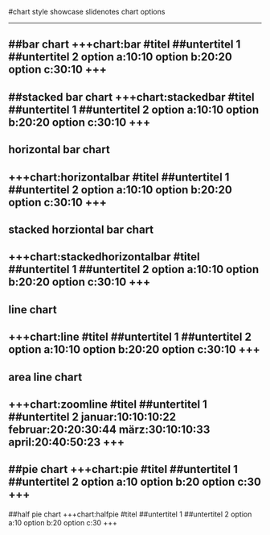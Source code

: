 #chart style showcase
slidenotes chart options

---

##bar chart
+++chart:bar
#titel
##untertitel 1
##untertitel 2
option a:10:10
option b:20:20
option c:30:10
+++
---
##stacked bar chart
+++chart:stackedbar
#titel
##untertitel 1
##untertitel 2
option a:10:10
option b:20:20
option c:30:10
+++
---
## horizontal bar chart
+++chart:horizontalbar
#titel
##untertitel 1
##untertitel 2
option a:10:10
option b:20:20
option c:30:10
+++
---
## stacked horziontal bar chart
+++chart:stackedhorizontalbar
#titel
##untertitel 1
##untertitel 2
option a:10:10
option b:20:20
option c:30:10
+++
---
## line chart
+++chart:line
#titel
##untertitel 1
##untertitel 2
option a:10:10
option b:20:20
option c:30:10
+++
---
## area line chart
+++chart:zoomline
#titel
##untertitel 1
##untertitel 2
januar:10:10:10:22
februar:20:20:30:44
märz:30:10:10:33
april:20:40:50:23
+++
---
##pie chart
+++chart:pie
#titel
##untertitel 1
##untertitel 2
option a:10
option b:20
option c:30
+++
---
##half pie chart
+++chart:halfpie
#titel
##untertitel 1
##untertitel 2
option a:10
option b:20
option c:30
+++
